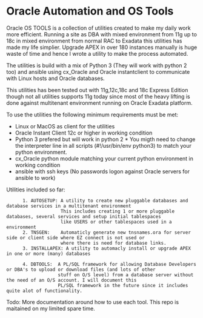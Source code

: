 # Oracle Automation and OS Tools

Oracle OS TOOLS is a collection of utilities created to make my daily work more efficient.
Running a site as DBA with mixed environment from 11g up to 18c in mixed environment from
normal RAC to Exadata this utilities has made my life simplier. Upgrade APEX in over 180 instances 
manually is huge waste of time and hence I wrote a utility to make the process automated.

The utilities is build with a mix of Python 3 (They will work with python 2 too) and ansible
using cx_Oracle and Oracle instantclient to communicate with Linux hosts and Oracle databases.

This utilities has been tested out with 11g,12c,18c and 18c Express Edition though not all
utilities supports 11g today since most of the heavy lifting is done against multitenant 
environment running on Oracle Exadata platform.

To use the utilities the following minimum requirements must be met:

* Linux or MacOS as client for the utilities
* Oracle Instant Client 12c or higher in working condition
* Python 3 prefered but will work in python 2 
          * You migth need to change the interpreter line in all scripts (#!/usr/bin/env python3) to
            match your python environment.
* cx_Oracle python module matching your current python environment in working condition
* ansible with ssh keys (No passwords logon against Oracle servers for ansible to work)

Utilities included so far:

          1. AUTOSETUP: A utility to create new pluggable databases and database services in a multitenant environment
                        This includes creating 1 or more pluggable databases, several services and setup initial tablespaces
                        like USERS or other tablespaces used in a environment
          2. TNSGEN:    Automaticly generate new tnsnames.ora for server side or client side where EZ connect is not used or
                        where there is need for database links.
          3. INSTALLAPEX: A utility to automacly install or upgrade APEX in one or more (many) databases
          
          4. DBTOOLS:  A PL/SQL framework for allowing Database Developers or DBA's to upload or download files (and lots of other
                       stuff on O/S level) from a database server without the need of an O/S account. I will document this
                       PL/SQL framework in the future since it includes quite alot of functionality.
                       
Todo:
More documentation around how to use each tool. This repo is maitained on my limited spare time.
